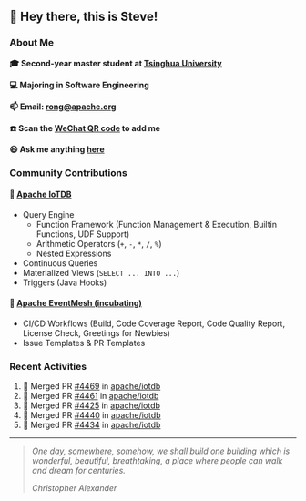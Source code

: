 ## 👋 Hey there, this is Steve!

### About Me

**🎓 Second-year master student at [Tsinghua University](https://www.tsinghua.edu.cn/)**

**💻 Majoring in Software Engineering**

**📫 Email: rong@apache.org**

**☎️ Scan the [WeChat QR code](https://github.com/SteveYurongSu/SteveYurongSu/issues/1) to add me**

**😆 Ask me anything <a href="https://github.com/SteveYurongSu/SteveYurongSu/issues">here</a>**

### Community Contributions

#### 🚀 [Apache IoTDB](https://github.com/apache/iotdb/pulls?q=is%3Apr+author%3ASteveYurongSu)

- Query Engine
  - Function Framework (Function Management & Execution, Builtin Functions, UDF Support)
  - Arithmetic Operators (`+`, `-`, `*`, `/`, `%`)
  - Nested Expressions
- Continuous Queries
- Materialized Views (`SELECT ... INTO ...`)
- Triggers (Java Hooks)

#### 🚀 [Apache EventMesh (incubating)](https://github.com/apache/incubator-eventmesh/pulls?q=is%3Apr+author%3ASteveYurongSu)

- CI/CD Workflows (Build, Code Coverage Report, Code Quality Report, License Check, Greetings for Newbies)
- Issue Templates & PR Templates 

### Recent Activities
<!--START_SECTION:activity-->

1. 🎉 Merged PR [#4469](https://github.com/apache/iotdb/pull/4469) in [apache/iotdb](https://github.com/apache/iotdb)
2. 🎉 Merged PR [#4461](https://github.com/apache/iotdb/pull/4461) in [apache/iotdb](https://github.com/apache/iotdb)
3. 🎉 Merged PR [#4425](https://github.com/apache/iotdb/pull/4425) in [apache/iotdb](https://github.com/apache/iotdb)
4. 🎉 Merged PR [#4440](https://github.com/apache/iotdb/pull/4440) in [apache/iotdb](https://github.com/apache/iotdb)
5. 🎉 Merged PR [#4434](https://github.com/apache/iotdb/pull/4434) in [apache/iotdb](https://github.com/apache/iotdb)
<!--END_SECTION:activity-->

---

> *One day, somewhere, somehow, we shall build one building which is wonderful, beautiful, breathtaking, a place where people can walk and dream for centuries.*
>
> *Christopher Alexander*
